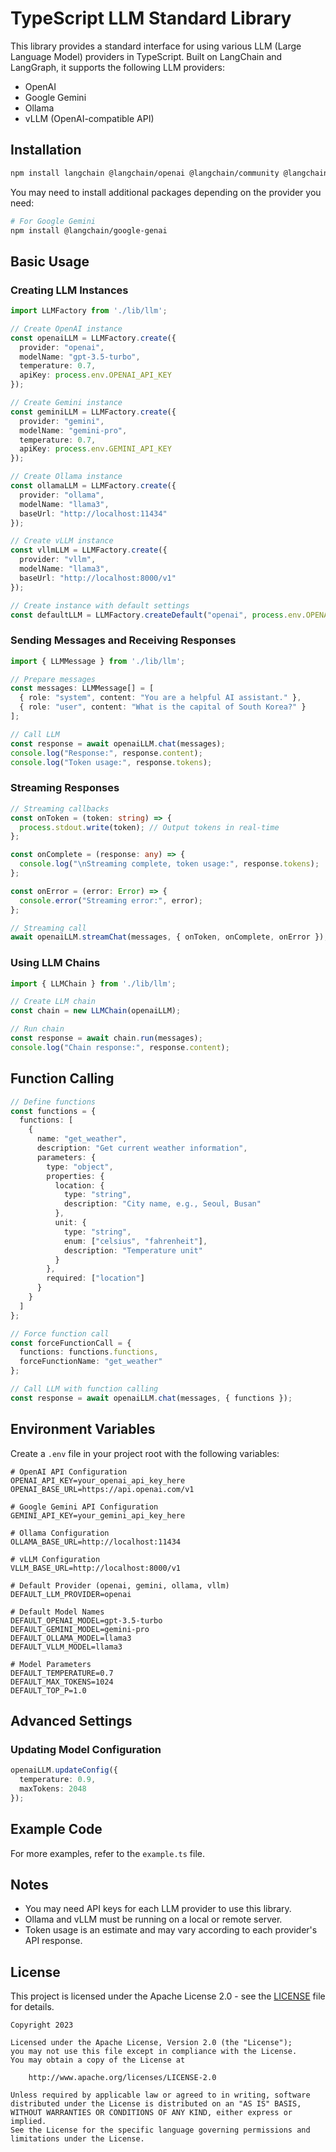 # TypeScript LLM Standard Library

This library provides a standard interface for using various LLM (Large Language Model) providers in TypeScript. Built on LangChain and LangGraph, it supports the following LLM providers:

- OpenAI
- Google Gemini
- Ollama
- vLLM (OpenAI-compatible API)

## Installation

```bash
npm install langchain @langchain/openai @langchain/community @langchain/core @langchain/langgraph
```

You may need to install additional packages depending on the provider you need:

```bash
# For Google Gemini
npm install @langchain/google-genai
```

## Basic Usage

### Creating LLM Instances

```typescript
import LLMFactory from './lib/llm';

// Create OpenAI instance
const openaiLLM = LLMFactory.create({
  provider: "openai",
  modelName: "gpt-3.5-turbo",
  temperature: 0.7,
  apiKey: process.env.OPENAI_API_KEY
});

// Create Gemini instance
const geminiLLM = LLMFactory.create({
  provider: "gemini",
  modelName: "gemini-pro",
  temperature: 0.7,
  apiKey: process.env.GEMINI_API_KEY
});

// Create Ollama instance
const ollamaLLM = LLMFactory.create({
  provider: "ollama",
  modelName: "llama3",
  baseUrl: "http://localhost:11434"
});

// Create vLLM instance
const vllmLLM = LLMFactory.create({
  provider: "vllm",
  modelName: "llama3",
  baseUrl: "http://localhost:8000/v1"
});

// Create instance with default settings
const defaultLLM = LLMFactory.createDefault("openai", process.env.OPENAI_API_KEY);
```

### Sending Messages and Receiving Responses

```typescript
import { LLMMessage } from './lib/llm';

// Prepare messages
const messages: LLMMessage[] = [
  { role: "system", content: "You are a helpful AI assistant." },
  { role: "user", content: "What is the capital of South Korea?" }
];

// Call LLM
const response = await openaiLLM.chat(messages);
console.log("Response:", response.content);
console.log("Token usage:", response.tokens);
```

### Streaming Responses

```typescript
// Streaming callbacks
const onToken = (token: string) => {
  process.stdout.write(token); // Output tokens in real-time
};

const onComplete = (response: any) => {
  console.log("\nStreaming complete, token usage:", response.tokens);
};

const onError = (error: Error) => {
  console.error("Streaming error:", error);
};

// Streaming call
await openaiLLM.streamChat(messages, { onToken, onComplete, onError });
```

### Using LLM Chains

```typescript
import { LLMChain } from './lib/llm';

// Create LLM chain
const chain = new LLMChain(openaiLLM);

// Run chain
const response = await chain.run(messages);
console.log("Chain response:", response.content);
```

## Function Calling

```typescript
// Define functions
const functions = {
  functions: [
    {
      name: "get_weather",
      description: "Get current weather information",
      parameters: {
        type: "object",
        properties: {
          location: {
            type: "string",
            description: "City name, e.g., Seoul, Busan"
          },
          unit: {
            type: "string",
            enum: ["celsius", "fahrenheit"],
            description: "Temperature unit"
          }
        },
        required: ["location"]
      }
    }
  ]
};

// Force function call
const forceFunctionCall = {
  functions: functions.functions,
  forceFunctionName: "get_weather"
};

// Call LLM with function calling
const response = await openaiLLM.chat(messages, { functions });
```

## Environment Variables

Create a `.env` file in your project root with the following variables:

```
# OpenAI API Configuration
OPENAI_API_KEY=your_openai_api_key_here
OPENAI_BASE_URL=https://api.openai.com/v1

# Google Gemini API Configuration
GEMINI_API_KEY=your_gemini_api_key_here

# Ollama Configuration
OLLAMA_BASE_URL=http://localhost:11434

# vLLM Configuration
VLLM_BASE_URL=http://localhost:8000/v1

# Default Provider (openai, gemini, ollama, vllm)
DEFAULT_LLM_PROVIDER=openai

# Default Model Names
DEFAULT_OPENAI_MODEL=gpt-3.5-turbo
DEFAULT_GEMINI_MODEL=gemini-pro
DEFAULT_OLLAMA_MODEL=llama3
DEFAULT_VLLM_MODEL=llama3

# Model Parameters
DEFAULT_TEMPERATURE=0.7
DEFAULT_MAX_TOKENS=1024
DEFAULT_TOP_P=1.0
```

## Advanced Settings

### Updating Model Configuration

```typescript
openaiLLM.updateConfig({
  temperature: 0.9,
  maxTokens: 2048
});
```

## Example Code

For more examples, refer to the `example.ts` file.

## Notes

- You may need API keys for each LLM provider to use this library.
- Ollama and vLLM must be running on a local or remote server.
- Token usage is an estimate and may vary according to each provider's API response.

## License

This project is licensed under the Apache License 2.0 - see the [LICENSE](LICENSE) file for details.

```
Copyright 2023 

Licensed under the Apache License, Version 2.0 (the "License");
you may not use this file except in compliance with the License.
You may obtain a copy of the License at

    http://www.apache.org/licenses/LICENSE-2.0

Unless required by applicable law or agreed to in writing, software
distributed under the License is distributed on an "AS IS" BASIS,
WITHOUT WARRANTIES OR CONDITIONS OF ANY KIND, either express or implied.
See the License for the specific language governing permissions and
limitations under the License. 